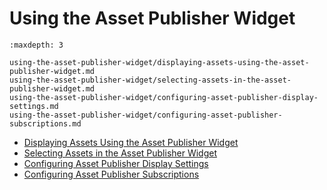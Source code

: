 # Using the Asset Publisher Widget

```{toctree}
:maxdepth: 3

using-the-asset-publisher-widget/displaying-assets-using-the-asset-publisher-widget.md
using-the-asset-publisher-widget/selecting-assets-in-the-asset-publisher-widget.md
using-the-asset-publisher-widget/configuring-asset-publisher-display-settings.md
using-the-asset-publisher-widget/configuring-asset-publisher-subscriptions.md
```

* [Displaying Assets Using the Asset Publisher Widget](./using-the-asset-publisher-widget/displaying-assets-using-the-asset-publisher-widget.md)
* [Selecting Assets in the Asset Publisher Widget](./using-the-asset-publisher-widget/selecting-assets-in-the-asset-publisher-widget.md)
* [Configuring Asset Publisher Display Settings](./using-the-asset-publisher-widget/configuring-asset-publisher-display-settings.md)
* [Configuring Asset Publisher Subscriptions](./using-the-asset-publisher-widget/configuring-asset-publisher-subscriptions.md)